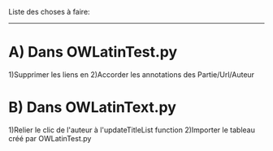 Liste des choses à faire:
*********************

A) Dans OWLatinTest.py 
=================
1)Supprimer les liens en <a name="">
2)Accorder les annotations des Partie/Url/Auteur

B) Dans OWLatinText.py 
================
1)Relier le clic de l'auteur à l'updateTitleList function
2)Importer le tableau créé par OWLatinTest.py

